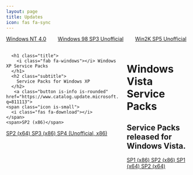 ```yaml
---
layout: page
title: Updates
icon: fas fa-sync
---
```

<a name="updates"></a>
  <div class="columns">
    <div class="column">
      <a class="button is-large is-fullwidth is-rounded" href="https://msfn.org/board/topic/159597-guide-to-installing-and-updating-windows-nt-40-workstation/" target="_blank"><span>Windows  NT 4.0</span></a>
    </div>
    <div class="column">
      <a class="button is-large is-fullwidth is-rounded" href="https://www.techtalk.cc/download/U98SESP3.EXE" target="_blank"><span>Windows 98 SP3 Unofficial</span></a>
    </div>
    <div class="column">
      <a class="button is-large is-fullwidth is-rounded" href="http://www.majorgeeks.com/mg/getmirror/microsoft_windows_2000_unofficial_sp,1.html" target="_blank"><span>Win2K SP5 Unofficial</span></a>
    </div>
</div><br />

<div class="columns">
  <div class="column">
  <div class="box">

      <h1 class="title">
        <i class="fab fa-windows"></i> Windows XP Service Packs
      </h1>
      <h2 class="subtitle">
        Service Packs for Windows XP
      </h2>
	   <a class="button is-info is-rounded" href="https://www.catalog.update.microsoft.com/Search.aspx?q=811113">
    <span class="icon is-small">
      <i class="fas fa-download"></i>
    </span>
    <span>SP2 (x86)</span>
  </a>
  <a class="button is-info is-rounded" href="https://www.catalog.update.microsoft.com/Search.aspx?q=914961">
    <span class="icon is-small">
      <i class="fas fa-download"></i>
    </span>
    <span>SP2 (x64)</span>
  </a>
  <a class="button is-info is-rounded" href="https://www.catalog.update.microsoft.com/Search.aspx?q=KB936929">
    <span class="icon is-small">
      <i class="fas fa-download"></i>
    </span>
    <span>SP3 (x86)</span>
  </a>
  <a class="button is-info is-rounded" href="https://drive.google.com/uc?id=0B7k-l_4omFECdmo0QXJNZUR0NWM&export=download">
    <span class="icon is-small">
      <i class="fas fa-download"></i>
    </span>
    <span>SP4 (Unofficial, x86)</span>
  </a>
</div>
</div>
<div class="column">
<div class="box">
      <h1 class="title">
        <i class="fab fa-windows"></i> Windows Vista Service Packs
      </h1>
      <h2 class="subtitle">
        Service Packs released for Windows Vista.
      </h2>
	   <a class="button is-info is-rounded" href="https://www.catalog.update.microsoft.com/Search.aspx?q=936330">
    <span class="icon is-small">
      <i class="fas fa-download"></i>
    </span>
    <span>SP1 (x86)</span>
  </a>
  <a class="button is-info is-rounded" href="https://www.catalog.update.microsoft.com/Search.aspx?q=948465">
    <span class="icon is-small">
      <i class="fas fa-download"></i>
    </span>
    <span>SP2 (x86)</span>
  </a>
  <a class="button is-info is-rounded" href="https://www.catalog.update.microsoft.com/Search.aspx?q=936330%20x64">
    <span class="icon is-small">
      <i class="fas fa-download"></i>
    </span>
    <span>SP1 (x64)</span>
  </a>
  <a class="button is-info is-rounded" href="https://www.catalog.update.microsoft.com/Search.aspx?q=948465%20x64">
    <span class="icon is-small">
      <i class="fas fa-download"></i>
    </span>
    <span>SP2 (x64)</span>
  </a>
  <div>
</div>
  </div>
